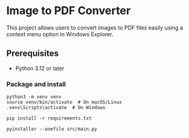 # Image to PDF Converter

This project allows users to convert images to PDF files easily using a context menu option in Windows Explorer.

## Prerequisites

- Python 3.12 or later

### Package and install

```commandline
python3 -m venv venv
source venv/bin/activate  # On macOS/Linux
.venv\Scripts\activate  # On Windows
```

```commandline
pip install -r requirements.txt
```

```commandline
pyinstaller --onefile src/main.py
```
